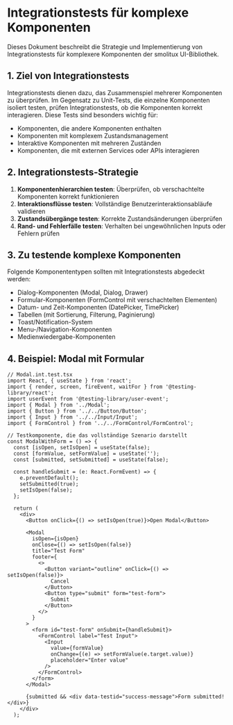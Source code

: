 # Integrationstests für komplexe Komponenten

Dieses Dokument beschreibt die Strategie und Implementierung von Integrationstests für komplexere Komponenten der smolitux UI-Bibliothek.

## 1. Ziel von Integrationstests

Integrationstests dienen dazu, das Zusammenspiel mehrerer Komponenten zu überprüfen. Im Gegensatz zu Unit-Tests, die einzelne Komponenten isoliert testen, prüfen Integrationstests, ob die Komponenten korrekt interagieren. Diese Tests sind besonders wichtig für:

- Komponenten, die andere Komponenten enthalten
- Komponenten mit komplexem Zustandsmanagement
- Interaktive Komponenten mit mehreren Zuständen
- Komponenten, die mit externen Services oder APIs interagieren

## 2. Integrationstests-Strategie

1. **Komponentenhierarchien testen**: Überprüfen, ob verschachtelte Komponenten korrekt funktionieren
2. **Interaktionsflüsse testen**: Vollständige Benutzerinteraktionsabläufe validieren
3. **Zustandsübergänge testen**: Korrekte Zustandsänderungen überprüfen
4. **Rand- und Fehlerfälle testen**: Verhalten bei ungewöhnlichen Inputs oder Fehlern prüfen

## 3. Zu testende komplexe Komponenten

Folgende Komponententypen sollten mit Integrationstests abgedeckt werden:

- Dialog-Komponenten (Modal, Dialog, Drawer)
- Formular-Komponenten (FormControl mit verschachtelten Elementen)
- Datum- und Zeit-Komponenten (DatePicker, TimePicker)
- Tabellen (mit Sortierung, Filterung, Paginierung)
- Toast/Notification-System
- Menu-/Navigation-Komponenten
- Medienwiedergabe-Komponenten

## 4. Beispiel: Modal mit Formular

```tsx
// Modal.int.test.tsx
import React, { useState } from 'react';
import { render, screen, fireEvent, waitFor } from '@testing-library/react';
import userEvent from '@testing-library/user-event';
import { Modal } from '../Modal';
import { Button } from '../../Button/Button';
import { Input } from '../../Input/Input';
import { FormControl } from '../../FormControl/FormControl';

// Testkomponente, die das vollständige Szenario darstellt
const ModalWithForm = () => {
  const [isOpen, setIsOpen] = useState(false);
  const [formValue, setFormValue] = useState('');
  const [submitted, setSubmitted] = useState(false);

  const handleSubmit = (e: React.FormEvent) => {
    e.preventDefault();
    setSubmitted(true);
    setIsOpen(false);
  };

  return (
    <div>
      <Button onClick={() => setIsOpen(true)}>Open Modal</Button>
      
      <Modal
        isOpen={isOpen}
        onClose={() => setIsOpen(false)}
        title="Test Form"
        footer={
          <>
            <Button variant="outline" onClick={() => setIsOpen(false)}>
              Cancel
            </Button>
            <Button type="submit" form="test-form">
              Submit
            </Button>
          </>
        }
      >
        <form id="test-form" onSubmit={handleSubmit}>
          <FormControl label="Test Input">
            <Input 
              value={formValue}
              onChange={(e) => setFormValue(e.target.value)}
              placeholder="Enter value"
            />
          </FormControl>
        </form>
      </Modal>
      
      {submitted && <div data-testid="success-message">Form submitted!</div>}
    </div>
  );
